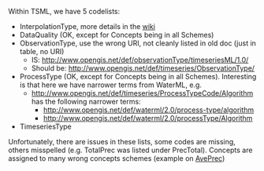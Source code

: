 Within TSML, we have 5 codelists:
- InterpolationType, more details in the [wiki](https://github.com/opengeospatial/timeseriesML/wiki/Interpolation-Types)
- DataQuality (OK, except for Concepts being in all Schemes)
- ObservationType, use the wrong URI, not cleanly listed in old doc (just in table, no URI)
  - IS: http://www.opengis.net/def/observationType/timeseriesML/1.0/
  - Should be:  http://www.opengis.net/def/timeseries/ObservationType/
- ProcessType (OK, except for Concepts being in all Schemes). Interesting is that here we have narrower terms from WaterML, e.g.
  - http://www.opengis.net/def/timeseries/ProcessTypeCode/Algorithm has the following narrower terms:
    - http://www.opengis.net/def/waterml/2.0/process-type/algorithm
    - http://www.opengis.net/def/waterml/2.0/processType/Algorithm
- TimeseriesType

Unfortunately, there are issues in these lists, some codes are missing, others misspelled (e.g. TotalPrec was listed under PrecTotal). 
Concepts are assigned to many wrong concepts schemes (example on [AvePrec](https://defs.opengis.net/prez/catalogs/ogc-cat:datamodels/col/datamodels:timeseriesml/it1/observationtype:timeseriesML/it2/interpolationcode:AveragePrec))

